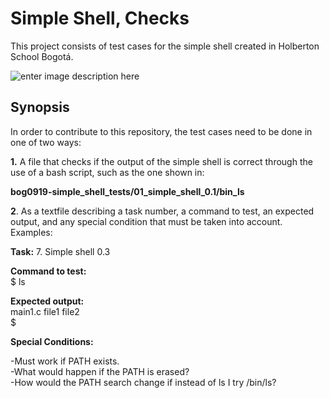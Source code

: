 # Simple Shell, Checks

This project consists of test cases for the simple shell created in Holberton School Bogotá.

![enter image description here](https://www.holbertonschool.com/holberton-logo.png)

## **Synopsis**

In order to contribute to this repository, the test cases need to be done in one of two ways:

**1.** A file that checks if the output of the simple shell is correct through the use of a bash script, such as the one shown in:

**bog0919-simple_shell_tests/01_simple_shell_0.1/bin_ls**

**2**. As a textfile describing a task number, a command to test, an expected output, and any special condition that must be taken into account. 
Examples:

**Task:**
7. Simple shell 0.3

**Command to test:**  
$ ls  

**Expected output:**  
main1.c file1 file2  
$  

**Special Conditions:**

-Must work if PATH exists.  
-What would happen if the PATH is erased?  
-How would the PATH search change if instead of ls I try /bin/ls?  

